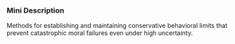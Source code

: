 ### Mini Description

Methods for establishing and maintaining conservative behavioral limits that prevent catastrophic moral failures even under high uncertainty.
